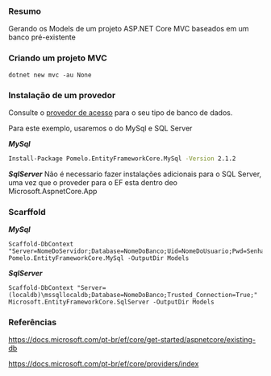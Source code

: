 ### Resumo
Gerando os Models de um projeto ASP.NET Core MVC baseados em um banco pré-existente

### Criando um projeto MVC
```
dotnet new mvc -au None
```

### Instalação de um provedor
Consulte o [provedor de acesso] para o seu tipo de banco de dados. 

Para este exemplo, usaremos o do MySql e SQL Server

***MySql***
```sh
Install-Package Pomelo.EntityFrameworkCore.MySql -Version 2.1.2
```
***SqlServer***
Não é necessario fazer instalações adicionais para o SQL Server, uma vez que o proveder para o EF esta dentro deo Microsoft.AspnetCore.App

### Scarffold
***MySql***
```
Scaffold-DbContext "Server=NomeDoServidor;Database=NomeDoBanco;Uid=NomeDoUsuario;Pwd=SenhaDoUsuario;" Pomelo.EntityFrameworkCore.MySql -OutputDir Models

```

***SqlServer***
```
Scaffold-DbContext "Server=(localdb)\mssqllocaldb;Database=NomeDoBanco;Trusted_Connection=True;" Microsoft.EntityFrameworkCore.SqlServer -OutputDir Models
```

### Referências
https://docs.microsoft.com/pt-br/ef/core/get-started/aspnetcore/existing-db

https://docs.microsoft.com/pt-br/ef/core/providers/index


[provedor de acesso]: <https://docs.microsoft.com/pt-br/ef/core/providers/index>
 


